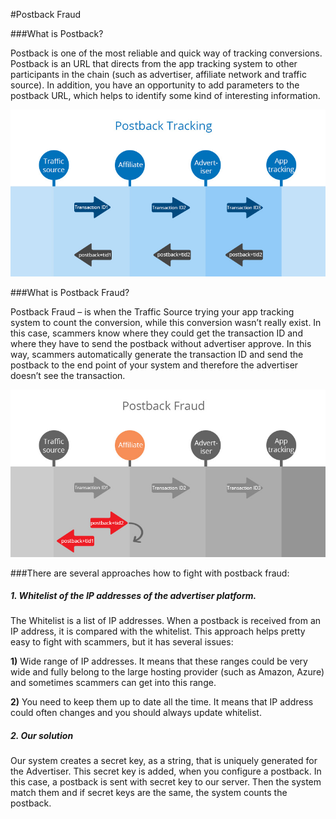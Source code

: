 #Postback Fraud

###What is Postback?

Postback is one of the most reliable and quick way of tracking conversions. Postback is an URL that directs from the app tracking system to other participants in the chain (such as advertiser, affiliate network and traffic source). In addition, you have an opportunity to add parameters to the postback URL, which helps to identify some kind of interesting information.

![](postback-tracking.jpg)

###What is Postback Fraud?

Postback Fraud – is when the Traffic Source trying your app tracking system to count the conversion, while this conversion wasn’t really exist. In this case, scammers know where they could get the transaction ID and where they have to send the postback without advertiser approve. In this way, scammers automatically generate the transaction ID and send the postback to the end point of your system and therefore the advertiser doesn’t see the transaction.

![](postback-fraud.jpg)

###There are several approaches how to fight with postback fraud:



##### 1. Whitelist of the IP addresses of the advertiser platform. 



The Whitelist is a list of IP addresses. When a postback is received from an IP address, it is compared with the whitelist. 
This approach helps pretty easy to fight with scammers, but it has several issues:

**1)**	Wide range of IP addresses. It means that these ranges could be very wide and fully belong to the large hosting provider (such as Amazon, Azure) and sometimes scammers can get into this range.

**2)**	You need to keep them up to date all the time. It means that IP address could often changes and you should always update whitelist. 



##### 2. Our solution

Our system creates a secret key, as a string, that is uniquely generated for the Advertiser. This secret key is added, when you configure a postback. In this case, a postback is sent with secret key to our server. Then the system match them and if secret keys are the same, the system counts the postback. 